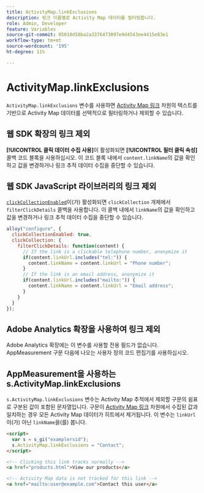 ```yaml
---
title: ActivityMap.linkExclusions
description: 링크 이름별로 Activity Map 데이터를 필터링합니다.
role: Admin, Developer
feature: Variables
source-git-commit: 05010d58ba2a3376473097e9d4543ee4415e83e1
workflow-type: tm+mt
source-wordcount: '195'
ht-degree: 11%

---
```


# ActivityMap.linkExclusions

`ActivityMap.linkExclusions` 변수를 사용하면 [Activity Map 링크](/help/components/dimensions/activity-map-link.md) 차원의 텍스트를 기반으로 Activity Map 데이터를 선택적으로 필터링하거나 제외할 수 있습니다.

## 웹 SDK 확장의 링크 제외

**[!UICONTROL 클릭 데이터 수집 사용]**&#x200B;이 활성화되면 **[!UICONTROL 필터 클릭 속성]** 콜백 코드 블록을 사용하십시오. 이 코드 블록 내에서 `content.linkName`의 값을 확인하고 값을 변경하거나 링크 추적 데이터 수집을 중단할 수 있습니다.

## 웹 SDK JavaScript 라이브러리의 링크 제외

[`clickCollectionEnabled`](https://experienceleague.adobe.com/en/docs/experience-platform/web-sdk/commands/configure/clickcollectionenabled)이(가) 활성화되면 `clickCollection` 개체에서 `filterClickDetails` 콜백을 사용합니다. 이 콜백 내에서 `linkName`의 값을 확인하고 값을 변경하거나 링크 추적 데이터 수집을 중단할 수 있습니다.

```js
alloy("configure", {
  clickCollectionEnabled: true,
  clickCollection: {
    filterClickDetails: function(content) {
      // If the link is a clickable telephone number, anonymize it
      if(content.linkUrl.includes("tel:")) {
        content.linkName = content.linkUrl = "Phone number";
      }
      // If the link is an email address, anonymize it
      if(content.linkUrl.includes("mailto:")) {
        content.linkName = content.linkUrl = "Email address";
      }
    }
  }
});
```

## Adobe Analytics 확장을 사용하여 링크 제외

Adobe Analytics 확장에는 이 변수를 사용할 전용 필드가 없습니다. AppMeasurement 구문 다음에 나오는 사용자 정의 코드 편집기를 사용하십시오.

## AppMeasurement을 사용하는 s.ActivityMap.linkExclusions

`s.ActivityMap.linkExclusions` 변수는 Activity Map 추적에서 제외할 구문의 쉼표로 구분된 값이 포함된 문자열입니다. 구문이 [Activity Map 링크](/help/components/dimensions/activity-map-link.md) 차원에서 수집된 값과 일치하는 경우 모든 Activity Map 데이터가 히트에서 제거됩니다. 이 변수는 `linkUrl`이(가) 아닌 `linkName`을(를) 봅니다.

```html
<script>
  var s = s_gi("examplersid");
  s.ActivityMap.linkExclusions = "Contact";
</script>

<!-- Clicking this link tracks normally -->
<a href="products.html">View our products</a>

<!-- Activity Map data is not tracked for this link -->
<a href="mailto:user@example.com">Contact this user</a>
```
